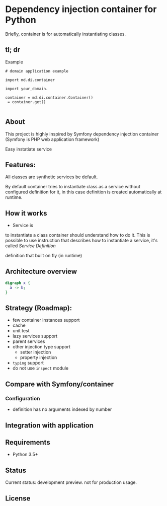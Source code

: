 # Dependency injection container for Python

Briefly, container is for automatically instantiating classes.

## tl; dr



Example

```python3
# domain application example

```


```python3
import md.di.container

import your_domain.

container = md.di.container.Container()
 = container.get()


```

## About

This project is highly inspired by Symfony dependency injection container (Symfony is PHP web application framework) 

Easy instatiate service  


## Features:


All classes are synthetic services be default.

By default container tries to instantiate class as a service without configured definition for it, 
in this case definition is created automatically at runtime.


## How it works


- Service is 


to instantiate a class container should understand how to do it. This is possible to use instruction 
that describes how to instantiate a service, it's called *Service Definition* 


definition that built on fly (in runtime)


## Architecture overview

```dot
digraph x { 
  a -> b;
}
```


## Strategy (Roadmap):

- few container instances support
- cache
- unit test
- lazy services support
- parent services
- other injection type support
  - setter injection
  - property injection
- `typing` support 
- do not use `inspect` module

## Compare with Symfony/container

### Configuration

- definition has no arguments indexed by number


## Integration with application



## Requirements

- Python 3.5+

## Status

Current status: development preview. not for production usage.

## License
